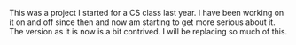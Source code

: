 This was a project I started for a CS class last year. I have been working on it on and off since then and now am
starting to get more serious about it. The version as it is now is a bit contrived. I will be replacing so much of 
this. 


